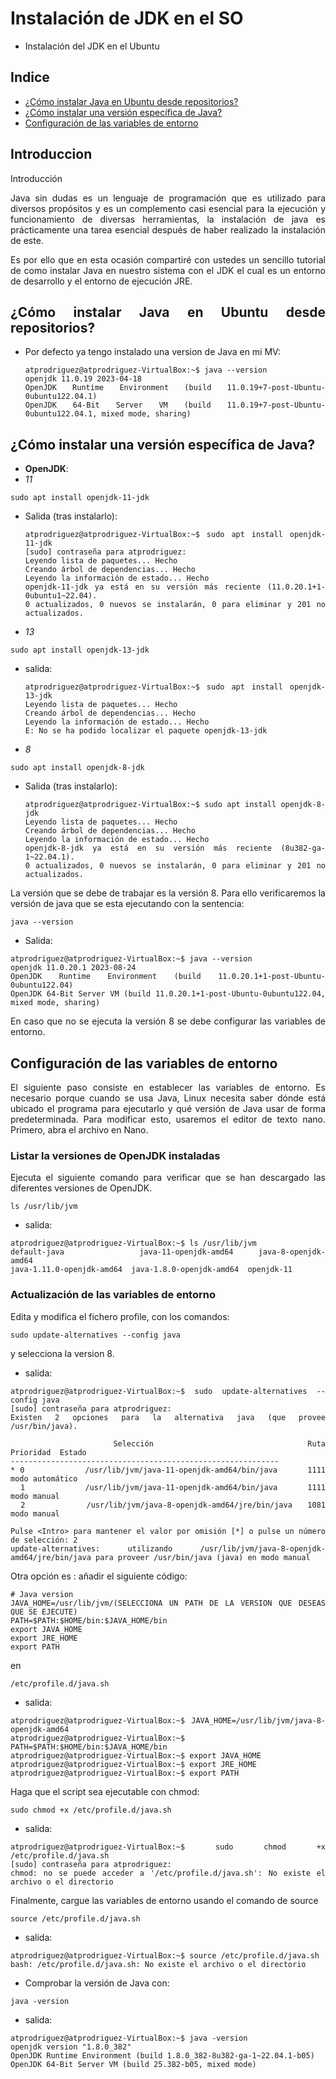 <div align = "justify">

# Instalación de JDK en el SO

- Instalación del JDK en el Ubuntu

## Indice

- [¿Cómo instalar Java en Ubuntu desde repositorios?](#instalar)
- [¿Cómo instalar una versión específica de Java?](#version-especifica)
- [Configuración de las variables de entorno](#configuracion)

## Introduccion
Introducción

Java sin dudas es un lenguaje de programación que es utilizado para diversos propósitos y es un complemento casi esencial para la ejecución y funcionamiento de diversas herramientas, la instalación de java es prácticamente una tarea esencial después de haber realizado la instalación de este.

Es por ello que en esta ocasión compartiré con ustedes un sencillo tutorial de como instalar Java en nuestro sistema con el JDK el cual es un entorno de desarrollo y el entorno de ejecución JRE.

## ¿Cómo instalar Java en Ubuntu desde repositorios? <a name = "instalar"></a>

- Por defecto ya tengo instalado una version de Java en mi MV:
   ```code
   atprodriguez@atprodriguez-VirtualBox:~$ java --version 
   openjdk 11.0.19 2023-04-18
   OpenJDK Runtime Environment (build 11.0.19+7-post-Ubuntu-0ubuntu122.04.1)
   OpenJDK 64-Bit Server VM (build 11.0.19+7-post-Ubuntu-0ubuntu122.04.1, mixed mode, sharing)
   ```

## ¿Cómo instalar una versión específica de Java? <a name = "version-especifica"></a>
- **OpenJDK**:  
- *11*
```code
sudo apt install openjdk-11-jdk
```

  - Salida (tras instalarlo):
    ```code
    atprodriguez@atprodriguez-VirtualBox:~$ sudo apt install openjdk-11-jdk
    [sudo] contraseña para atprodriguez:              
    Leyendo lista de paquetes... Hecho
    Creando árbol de dependencias... Hecho
    Leyendo la información de estado... Hecho
    openjdk-11-jdk ya está en su versión más reciente (11.0.20.1+1-0ubuntu1~22.04).
    0 actualizados, 0 nuevos se instalarán, 0 para eliminar y 201 no actualizados.
    ```
- *13*
```code
sudo apt install openjdk-13-jdk
```
  - salida:
    ```code
    atprodriguez@atprodriguez-VirtualBox:~$ sudo apt install openjdk-13-jdk
    Leyendo lista de paquetes... Hecho
    Creando árbol de dependencias... Hecho
    Leyendo la información de estado... Hecho
    E: No se ha podido localizar el paquete openjdk-13-jdk
    ```
- *8*
```code
sudo apt install openjdk-8-jdk
```
  - Salida (tras instalarlo):
    ```code
    atprodriguez@atprodriguez-VirtualBox:~$ sudo apt install openjdk-8-jdk
    Leyendo lista de paquetes... Hecho
    Creando árbol de dependencias... Hecho
    Leyendo la información de estado... Hecho
    openjdk-8-jdk ya está en su versión más reciente (8u382-ga-1~22.04.1).
    0 actualizados, 0 nuevos se instalarán, 0 para eliminar y 201 no actualizados.
    ```

La versión que se debe de trabajar es la versión 8. Para ello verificaremos la versión de java que se esta ejecutando con la sentencia:
```code
java --version
```
- Salida:
```code
atprodriguez@atprodriguez-VirtualBox:~$ java --version
openjdk 11.0.20.1 2023-08-24
OpenJDK Runtime Environment (build 11.0.20.1+1-post-Ubuntu-0ubuntu122.04)
OpenJDK 64-Bit Server VM (build 11.0.20.1+1-post-Ubuntu-0ubuntu122.04, mixed mode, sharing)
```
En caso que no se ejecuta la versión 8 se debe configurar las variables de entorno.

## Configuración de las variables de entorno <a name = "configuracion"></a>
El siguiente paso consiste en establecer las variables de entorno. Es necesario porque cuando se usa Java, Linux necesita saber dónde está ubicado el programa para ejecutarlo y qué versión de Java usar de forma predeterminada. Para modificar esto, usaremos el editor de texto nano. Primero, abra el archivo en Nano.

### Listar la versiones de OpenJDK instaladas
Ejecuta el siguiente comando para verificar que se han descargado las diferentes versiones de OpenJDK.
```code
ls /usr/lib/jvm
```

- salida:
```code
atprodriguez@atprodriguez-VirtualBox:~$ ls /usr/lib/jvm
default-java               java-11-openjdk-amd64     java-8-openjdk-amd64
java-1.11.0-openjdk-amd64  java-1.8.0-openjdk-amd64  openjdk-11
```

### Actualización de las variables de entorno
Edita y modifica el fichero profile, con los comandos:
```code
sudo update-alternatives --config java
```
y selecciona la version 8.

- salida:
```code
atprodriguez@atprodriguez-VirtualBox:~$ sudo update-alternatives --config java
[sudo] contraseña para atprodriguez:              
Existen 2 opciones para la alternativa java (que provee /usr/bin/java).

  Selección   Ruta                                            Prioridad  Estado
------------------------------------------------------------
* 0            /usr/lib/jvm/java-11-openjdk-amd64/bin/java      1111      modo automático
  1            /usr/lib/jvm/java-11-openjdk-amd64/bin/java      1111      modo manual
  2            /usr/lib/jvm/java-8-openjdk-amd64/jre/bin/java   1081      modo manual

Pulse <Intro> para mantener el valor por omisión [*] o pulse un número de selección: 2
update-alternatives: utilizando /usr/lib/jvm/java-8-openjdk-amd64/jre/bin/java para proveer /usr/bin/java (java) en modo manual
```
Otra opción es : añadir el siguiente código:
```code
# Java version
JAVA_HOME=/usr/lib/jvm/(SELECCIONA UN PATH DE LA VERSION QUE DESEAS QUE SE EJECUTE)
PATH=$PATH:$HOME/bin:$JAVA_HOME/bin
export JAVA_HOME
export JRE_HOME
export PATH
```
en

```code
/etc/profile.d/java.sh
```
- salida:
```code
atprodriguez@atprodriguez-VirtualBox:~$ JAVA_HOME=/usr/lib/jvm/java-8-openjdk-amd64
atprodriguez@atprodriguez-VirtualBox:~$ PATH=$PATH:$HOME/bin:$JAVA_HOME/bin
atprodriguez@atprodriguez-VirtualBox:~$ export JAVA_HOME
atprodriguez@atprodriguez-VirtualBox:~$ export JRE_HOME
atprodriguez@atprodriguez-VirtualBox:~$ export PATH
```
Haga que el script sea ejecutable con chmod:
```code
sudo chmod +x /etc/profile.d/java.sh
```
- salida:
```code
atprodriguez@atprodriguez-VirtualBox:~$ sudo chmod +x /etc/profile.d/java.sh
[sudo] contraseña para atprodriguez:              
chmod: no se puede acceder a '/etc/profile.d/java.sh': No existe el archivo o el directorio
```
Finalmente, cargue las variables de entorno usando el comando de source
```code
source /etc/profile.d/java.sh
```
- salida: 
```code
atprodriguez@atprodriguez-VirtualBox:~$ source /etc/profile.d/java.sh
bash: /etc/profile.d/java.sh: No existe el archivo o el directorio
```
- Comprobar la versión de Java con:
```code
java -version
```
- salida:
```code
atprodriguez@atprodriguez-VirtualBox:~$ java -version
openjdk version "1.8.0_382"
OpenJDK Runtime Environment (build 1.8.0_382-8u382-ga-1~22.04.1-b05)
OpenJDK 64-Bit Server VM (build 25.382-b05, mixed mode)
```
</div>